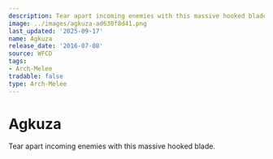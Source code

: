 ```yaml
---
description: Tear apart incoming enemies with this massive hooked blade.
image: ../images/agkuza-ad630f8d41.png
last_updated: '2025-09-17'
name: Agkuza
release_date: '2016-07-08'
source: WFCD
tags:
- Arch-Melee
tradable: false
type: Arch-Melee
---
```


# Agkuza

Tear apart incoming enemies with this massive hooked blade.

